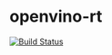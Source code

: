 
# openvino-rt

[![Build Status](https://dev.azure.com/masamitsu-murase/openvino_rt/_apis/build/status/masamitsu-murase.openvino-rt?branchName=master)](https://dev.azure.com/masamitsu-murase/openvino_rt/_build/latest?definitionId=14&branchName=master)
